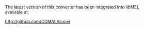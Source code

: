 The latest version of this converter has been integrated into libMEI, available at:

http://github.com/DDMAL/libmei